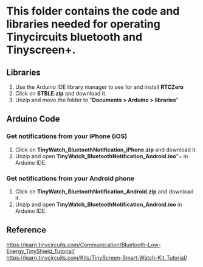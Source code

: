 # This folder contains the code and libraries needed for operating Tinycircuits bluetooth and Tinyscreen+. 

## Libraries
1. Use the Arduino IDE library manager to see for and install **RTCZero**
2. Click on **STBLE.zip** and download it. 
3. Unzip and move the folder to "**Documents > Arduino > libraries**"

## Arduino Code
### Get notifications from your iPhone (iOS)
1. Click on **TinyWatch_BluetoothNotification_iPhone.zip** and download it.
2. Unzip and open **TinyWatch_BluetoothNotification_Android.ino**"= in Arduino IDE.

### Get notifications from your Android phone
1. Click on **TinyWatch_BluetoothNotification_Android.zip** and download it.
2. Unzip and open **TinyWatch_BluetoothNotification_Android.ino** in Arduino IDE.

## Reference
https://learn.tinycircuits.com/Communication/Bluetooth-Low-Energy_TinyShield_Tutorial/  
https://learn.tinycircuits.com/Kits/TinyScreen-Smart-Watch-Kit_Tutorial/
